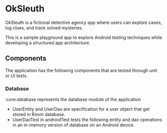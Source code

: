 # OkSleuth

OkSleuth is a fictional detective agency app where users can explore cases, log clues, and track solved mysteries.

This is a sample playground app to explore Android testing techniques while developing a structured app architecture.

## Components

The application has the following components that are tested through unit or UI tests.

### Database

:core:database represents the database module of the application
- UserEntity and UserDao are specification for a user object that get stored in Room database.
- UserDaoTest in androidTest tests the following entity and dao operations in an in-memory version of database on an Android device.
